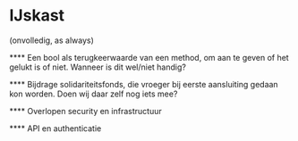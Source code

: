IJskast
=======

(onvolledig, as always)

**** Een bool als terugkeerwaarde van een method, om aan te geven of het
gelukt is of niet. Wanneer is dit wel/niet handig?

**** Bijdrage solidariteitsfonds, die vroeger bij eerste aansluiting
gedaan kon worden. Doen wij daar zelf nog iets mee?

**** Overlopen security en infrastructuur

**** API en authenticatie
